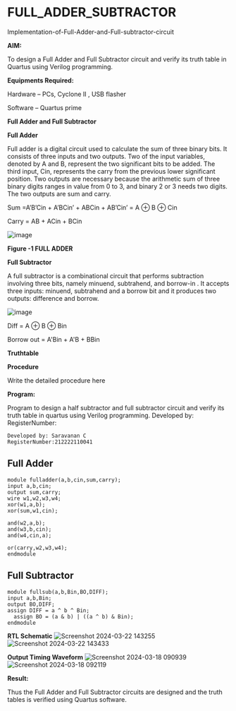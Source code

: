 # FULL_ADDER_SUBTRACTOR

Implementation-of-Full-Adder-and-Full-subtractor-circuit

**AIM:**

To design a Full Adder and Full Subtractor circuit and verify its truth table in Quartus using Verilog programming.

**Equipments Required:**

Hardware – PCs, Cyclone II , USB flasher

Software – Quartus prime

**Full Adder and Full Subtractor**

**Full Adder**

Full adder is a digital circuit used to calculate the sum of three binary bits. It consists of three inputs and two outputs. Two of the input variables, denoted by A and B, represent the two significant bits to be added. The third input, Cin, represents the carry from the previous lower significant position. Two outputs are necessary because the arithmetic sum of three binary digits ranges in value from 0 to 3, and binary 2 or 3 needs two digits. The two outputs are sum and carry.

Sum =A’B’Cin + A’BCin’ + ABCin + AB’Cin’ = A ⊕ B ⊕ Cin 

Carry = AB + ACin + BCin

![image](https://github.com/naavaneetha/FULL_ADDER_SUBTRACTOR/assets/154305477/0f30ba51-5ffb-4198-845f-18e054f675e7)

**Figure -1 FULL ADDER**

**Full Subtractor**

A full subtractor is a combinational circuit that performs subtraction involving three bits, namely minuend, subtrahend, and borrow-in . It accepts three inputs: minuend, subtrahend and a borrow bit and it produces two outputs: difference and borrow.

![image](https://github.com/naavaneetha/FULL_ADDER_SUBTRACTOR/assets/154305477/02b24f51-ab51-4304-9ad6-7b81ffc1ead5)

Diff = A ⊕ B ⊕ Bin 

Borrow out = A'Bin + A'B + BBin

**Truthtable**

**Procedure**

Write the detailed procedure here

**Program:**

Program to design a half subtractor and full subtractor circuit and verify its truth table in quartus using Verilog programming. Developed by: RegisterNumber:
```
Developed by: Saravanan C
RegisterNumber:212222110041
```

## Full Adder
```
module fulladder(a,b,cin,sum,carry);
input a,b,cin;
output sum,carry;
wire w1,w2,w3,w4;       
xor(w1,a,b);
xor(sum,w1,cin);        

and(w2,a,b);
and(w3,b,cin);
and(w4,cin,a);

or(carry,w2,w3,w4);
endmodule
```



## Full Subtractor
```
module fullsub(a,b,Bin,BO,DIFF);
input a,b,Bin;
output BO,DIFF;
assign DIFF = a ^ b ^ Bin;
  assign BO = (a & b) | ((a ^ b) & Bin);
endmodule
```
**RTL Schematic**
![Screenshot 2024-03-22 143255](https://github.com/Yogesh-Yogi-1/FULL_ADDER_SUBTRACTOR/assets/148514598/939151e8-c37b-49aa-8f44-513492ba509e)
![Screenshot 2024-03-22 143433](https://github.com/Yogesh-Yogi-1/FULL_ADDER_SUBTRACTOR/assets/148514598/aa118976-fe63-40e9-a31c-cec66367d805)



**Output Timing Waveform**
![Screenshot 2024-03-18 090939](https://github.com/Yogesh-Yogi-1/FULL_ADDER_SUBTRACTOR/assets/148514598/fe08e008-070e-4e8b-bee9-f26ade621c0e)
![Screenshot 2024-03-18 092119](https://github.com/Yogesh-Yogi-1/FULL_ADDER_SUBTRACTOR/assets/148514598/c37c43ae-514e-4fda-82d9-22ed613851e0)


**Result:**

Thus the Full Adder and Full Subtractor circuits are designed and the truth tables is verified using Quartus software.


